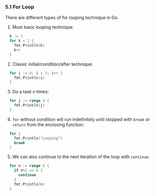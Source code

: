 ### 5.1 For Loop

There are different types of for looping technique in Go. 

1. Most basic looping technique:
```Go
  k := 1
  for k < 2 {
    fmt.Println(k)
    k++
  }
```

2. Classic initial/condition/after technique:
```Go
  for i := 0; i < 3; i++ {
    fmt.Println(i)
  }
```

3. Do a task *n* times:
```Go
  for j := range 4 {
    fmt.Println(j)
  }
```

4. `for` without condition will run indefinitely until stopped with `break` or `return` from the enclosing function:
```Go
  for {
    fmt.Println("Looping")
    break
  }
```

5. We can also continue to the next iteration of the loop with `continue`:
```Go
  for n := range 6 {
    if n%2 == 0 {
      continue
    }
    fmt.Println(n)
  }
```
